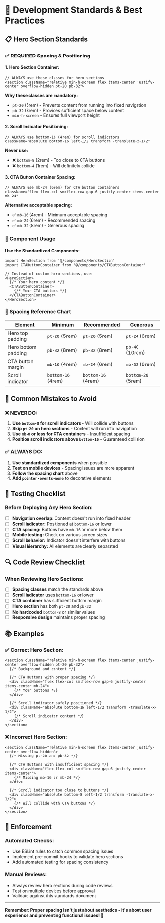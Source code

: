 # 🚀 Development Standards & Best Practices

## 📋 **Hero Section Standards**

### **✅ REQUIRED Spacing & Positioning**

#### **1. Hero Section Container:**
```tsx
// ALWAYS use these classes for hero sections
<section className="relative min-h-screen flex items-center justify-center overflow-hidden pt-20 pb-32">
```

**Why these classes are mandatory:**
- `pt-20` (5rem) - Prevents content from running into fixed navigation
- `pb-32` (8rem) - Provides sufficient space below content
- `min-h-screen` - Ensures full viewport height

#### **2. Scroll Indicator Positioning:**
```tsx
// ALWAYS use bottom-16 (4rem) for scroll indicators
className="absolute bottom-16 left-1/2 transform -translate-x-1/2"
```

**Never use:**
- ❌ `bottom-8` (2rem) - Too close to CTA buttons
- ❌ `bottom-4` (1rem) - Will definitely collide

#### **3. CTA Button Container Spacing:**
```tsx
// ALWAYS use mb-24 (6rem) for CTA button containers
className="flex flex-col sm:flex-row gap-6 justify-center items-center mb-24"
```

**Alternative acceptable spacing:**
- ✅ `mb-16` (4rem) - Minimum acceptable spacing
- ✅ `mb-24` (6rem) - Recommended spacing
- ✅ `mb-32` (8rem) - Generous spacing

### **🔧 Component Usage**

#### **Use the Standardized Components:**
```tsx
import HeroSection from '@/components/HeroSection'
import CTAButtonContainer from '@/components/CTAButtonContainer'

// Instead of custom hero sections, use:
<HeroSection>
  {/* Your hero content */}
  <CTAButtonContainer>
    {/* Your CTA buttons */}
  </CTAButtonContainer>
</HeroSection>
```

### **📏 Spacing Reference Chart**

| Element | Minimum | Recommended | Generous |
|---------|---------|-------------|----------|
| Hero top padding | `pt-20` (5rem) | `pt-20` (5rem) | `pt-24` (6rem) |
| Hero bottom padding | `pb-32` (8rem) | `pb-32` (8rem) | `pb-40` (10rem) |
| CTA button margin | `mb-16` (4rem) | `mb-24` (6rem) | `mb-32` (8rem) |
| Scroll indicator | `bottom-16` (4rem) | `bottom-16` (4rem) | `bottom-20` (5rem) |

## 🚨 **Common Mistakes to Avoid**

### **❌ NEVER DO:**
1. **Use `bottom-8` for scroll indicators** - Will collide with buttons
2. **Skip `pt-20` on hero sections** - Content will run into navigation
3. **Use `mb-8` or less for CTA containers** - Insufficient spacing
4. **Position scroll indicators above `bottom-16`** - Guaranteed collision

### **✅ ALWAYS DO:**
1. **Use standardized components** when possible
2. **Test on mobile devices** - Spacing issues are more apparent
3. **Follow the spacing chart** above
4. **Add `pointer-events-none`** to decorative elements

## 🧪 **Testing Checklist**

### **Before Deploying Any Hero Section:**

- [ ] **Navigation overlap:** Content doesn't run into fixed header
- [ ] **Scroll indicator:** Positioned at `bottom-16` or lower
- [ ] **CTA spacing:** Buttons have `mb-16` or more below them
- [ ] **Mobile testing:** Check on various screen sizes
- [ ] **Scroll behavior:** Indicator doesn't interfere with buttons
- [ ] **Visual hierarchy:** All elements are clearly separated

## 🔍 **Code Review Checklist**

### **When Reviewing Hero Sections:**

- [ ] **Spacing classes** match the standards above
- [ ] **Scroll indicator** uses `bottom-16` or lower
- [ ] **CTA container** has sufficient bottom margin
- [ ] **Hero section** has both `pt-20` and `pb-32`
- [ ] **No hardcoded** `bottom-8` or similar values
- [ ] **Responsive design** maintains proper spacing

## 📚 **Examples**

### **✅ Correct Hero Section:**
```tsx
<section className="relative min-h-screen flex items-center justify-center overflow-hidden pt-20 pb-32">
  {/* Background and content */}
  
  {/* CTA Buttons with proper spacing */}
  <div className="flex flex-col sm:flex-row gap-6 justify-center items-center mb-24">
    {/* Your buttons */}
  </div>
  
  {/* Scroll indicator safely positioned */}
  <div className="absolute bottom-16 left-1/2 transform -translate-x-1/2">
    {/* Scroll indicator content */}
  </div>
</section>
```

### **❌ Incorrect Hero Section:**
```tsx
<section className="relative min-h-screen flex items-center justify-center overflow-hidden">
  {/* Missing pt-20 and pb-32 */}
  
  {/* CTA Buttons with insufficient spacing */}
  <div className="flex flex-col sm:flex-row gap-6 justify-center items-center">
    {/* Missing mb-16 or mb-24 */}
  </div>
  
  {/* Scroll indicator too close to buttons */}
  <div className="absolute bottom-8 left-1/2 transform -translate-x-1/2">
    {/* Will collide with CTA buttons */}
  </div>
</section>
```

## 🎯 **Enforcement**

### **Automated Checks:**
- Use ESLint rules to catch common spacing issues
- Implement pre-commit hooks to validate hero sections
- Add automated testing for spacing consistency

### **Manual Reviews:**
- Always review hero sections during code reviews
- Test on multiple devices before approval
- Validate against this standards document

---

**Remember: Proper spacing isn't just about aesthetics - it's about user experience and preventing functional issues! 🚀**
